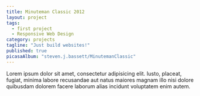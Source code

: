 ```yaml
---
title: Minuteman Classic 2012
layout: project
tags: 
  - first project
  - Responsive Web Design
category: projects
tagline: "Just build websites!"
published: true
picasaAlbum: "steven.j.bassett/MinutemanClassic"
---
```


Lorem ipsum dolor sit amet, consectetur adipisicing elit. Iusto, placeat, fugiat, minima labore recusandae aut natus maiores magnam illo nisi dolore quibusdam dolorem facere laborum alias incidunt voluptatem enim autem.
